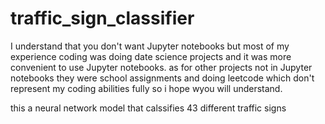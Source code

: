 # traffic_sign_classifier
I understand that you don't want Jupyter notebooks but most of my experience coding was doing date science projects and it was more convenient to use Jupyter notebooks.
as for other projects not in Jupyter notebooks they were school assignments and doing leetcode which don't represent my coding abilities fully so i hope wyou will understand.

this a neural network model that calssifies 43 different traffic signs
